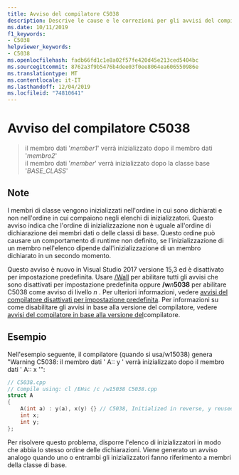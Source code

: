 ```yaml
---
title: Avviso del compilatore C5038
description: Descrive le cause e le correzioni per gli avvisi del compilatore C5038.
ms.date: 10/11/2019
f1_keywords:
- C5038
helpviewer_keywords:
- C5038
ms.openlocfilehash: fadb66fd1c1e8a02f57fe420d45e213ced5404bc
ms.sourcegitcommit: 8762a3f9b5476b4dee03f0ee8064ea606550986e
ms.translationtype: MT
ms.contentlocale: it-IT
ms.lasthandoff: 12/04/2019
ms.locfileid: "74810641"
---
```

# <a name="compiler-warning-c5038"></a>Avviso del compilatore C5038

> il membro dati '*member1*' verrà inizializzato dopo il membro dati '*membro2*' \
> il membro dati '*member*' verrà inizializzato dopo la classe base '*BASE_CLASS*'

## <a name="remarks"></a>Note

I membri di classe vengono inizializzati nell'ordine in cui sono dichiarati e non nell'ordine in cui compaiono negli elenchi di inizializzatori. Questo avviso indica che l'ordine di inizializzazione non è uguale all'ordine di dichiarazione dei membri dati o delle classi di base. Questo ordine può causare un comportamento di runtime non definito, se l'inizializzazione di un membro nell'elenco dipende dall'inizializzazione di un membro dichiarato in un secondo momento.

Questo avviso è nuovo in Visual Studio 2017 versione 15,3 ed è disattivato per impostazione predefinita. Usare [/Wall](../../build/reference/compiler-option-warning-level.md) per abilitare tutti gli avvisi che sono disattivati per impostazione predefinita oppure __/w__*n*__5038__ per abilitare C5038 come avviso di livello *n* . Per ulteriori informazioni, vedere [avvisi del compilatore disattivati per impostazione predefinita](../../preprocessor/compiler-warnings-that-are-off-by-default.md). Per informazioni su come disabilitare gli avvisi in base alla versione del compilatore, vedere [avvisi del compilatore in base alla versione del](compiler-warnings-by-compiler-version.md)compilatore.

## <a name="example"></a>Esempio

Nell'esempio seguente, il compilatore (quando si usa/w15038) genera "Warning C5038: il membro dati ' A:: y ' verrà inizializzato dopo il membro dati ' A:: x '":

```cpp
// C5038.cpp
// Compile using: cl /EHsc /c /w15038 C5038.cpp
struct A
{
    A(int a) : y(a), x(y) {} // C5038, Initialized in reverse, y reused
    int x;
    int y;
};
```

Per risolvere questo problema, disporre l'elenco di inizializzatori in modo che abbia lo stesso ordine delle dichiarazioni. Viene generato un avviso analogo quando uno o entrambi gli inizializzatori fanno riferimento a membri della classe di base.
